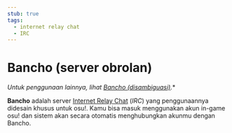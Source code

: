 ```yaml
---
stub: true
tags:
  - internet relay chat
  - IRC
---
```


# Bancho (server obrolan)

*Untuk penggunaan lainnya, lihat [Bancho (disambiguasi)](/wiki/Disambiguation/Bancho).**

**Bancho** adalah server [Internet Relay Chat](/wiki/Internet_Relay_Chat) (*IRC*) yang penggunaannya didesain khusus untuk osu!. Kamu bisa masuk menggunakan akun in-game osu! dan sistem akan secara otomatis menghubungkan akunmu dengan Bancho.
